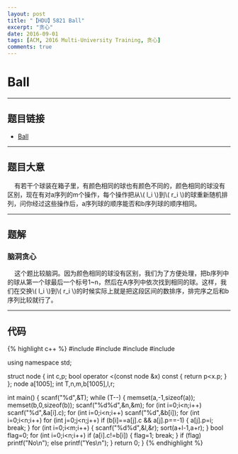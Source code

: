 ```yaml
---
layout: post
title: "【HDU】5821 Ball"
excerpt: "贪心"
date: 2016-09-01
tags: [ACM, 2016 Multi-University Training, 贪心]
comments: true
---
```


# Ball


----------

## 题目链接

- [Ball](http://acm.split.hdu.edu.cn/showproblem.php?pid=5821)


----------

## 题目大意

&#160;&#160;&#160;&#160;有若干个球装在箱子里，有颜色相同的球也有颜色不同的，颜色相同的球没有区别，现在有对a序列的m个操作，每个操作把从\\( l_i \\)到\\( r_i \\)的球重新随机排列，问你经过这些操作后，a序列球的顺序能否和b序列球的顺序相同。


----------

## 题解

### 脑洞贪心

&#160;&#160;&#160;&#160;这个题比较脑洞。因为颜色相同的球没有区别，我们为了方便处理，把b序列中的球从第一个球最后一个标号1~n，然后在A序列中依次找到相同的球。这样，我们在交换\\( l_i \\)到\\( r_i \\)的时候实际上就是把这段区间的数排序，排完序之后和b序列比较就行了。


----------

## 代码

{% highlight c++ %}
#include <iostream>
#include <cstring>
#include <cstdio>
#include <algorithm>

using namespace std;

struct node
{
    int c,p;
    bool operator <(const node &x) const
    {
        return p<x.p;
    }
};
node a[1005];
int T,n,m,b[1005],l,r;

int main()
{
    scanf("%d",&T);
    while (T--)
    {
        memset(a,-1,sizeof(a));
        memset(b,0,sizeof(b));
        scanf("%d%d",&n,&m);
        for (int i=0;i<n;i++) scanf("%d",&a[i].c);
        for (int i=0;i<n;i++) scanf("%d",&b[i]);
        for (int i=0;i<n;i++)
            for (int j=0;j<n;j++) if (b[i]==a[j].c && a[j].p==-1)
            {
                a[j].p=i;
                break;
            }
        for (int i=0;i<m;i++)
        {
            scanf("%d%d",&l,&r);
            sort(a+l-1,a+r);
        }
        bool flag=0;
        for (int i=0;i<n;i++) if (a[i].c!=b[i])
        {
            flag=1;
            break;
        }
        if (flag) printf("No\n");
        else printf("Yes\n");
    }
    return 0;
}
{% endhighlight %}
